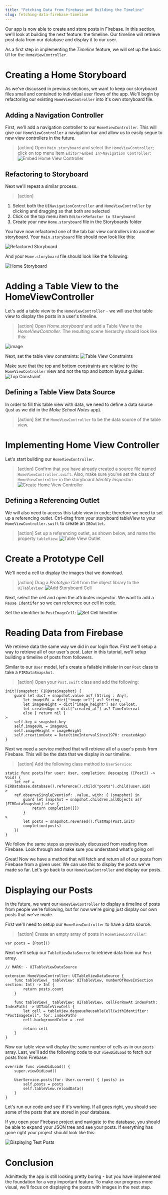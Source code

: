 ```yaml
---
title: "Fetching Data from Firebase and Building the Timeline"
slug: fetching-data-firebase-timeline
---
```


Our app is now able to create and store posts in Firebase. In this section, we'll look at building the next feature: the timeline. Our timeline will retrieve post data from our database and display it to our user.

As a first step in implementing the _Timeline_ feature, we will set up the basic UI for the `HomeViewController`.

# Creating a Home Storyboard

As we've discussed in previous sections, we want to keep our storyboard files small and contained to individual user flows of the app. We'll begin by refactoring our existing `HomeViewController` into it's own storyboard file.

## Adding a Navigation Controller

First, we'll add a navigation controller to our `HomeViewController`. This will give our `HomeViewController` a navigation bar and allow us to easily segue to new view controllers in the future.

> [action]
Open `Main.storyboard` and select the `HomeViewController`; click on top menu item `Editor`>`Embed In`>`Navigation Controller`:
![Embed Home View Controller](assets/nav_controller_home.png)

## Refactoring to Storyboard

Next we'll repeat a similar process.

> [action]
>
1. Select both the `UINavigationController` and `HomeViewController` by clicking and dragging so that both are selected
1. Click on the top menu item `Editor`>`Refactor to Storyboard`
1. Create your new `Home.storyboard` file in the Storyboards folder

You have now refactored one of the tab bar view controllers into another storyboard. Your `Main.storyboard` file should now look like this:

![Refactored Storyboard](assets/refactored_storyboard.png)

And your `Home.storyboard` file should look like the following:

![Home Storyboard](assets/home_storyboard.png)

# Adding a Table View to the HomeViewController

Let's add a table view to the `HomeViewController` - we will use that table view to display the posts in a user's timeline.

> [action]
Open _Home.storyboard_ and add a Table View to the _HomeViewController_. The resulting scene hierarchy should look like this:
>
![image](assets/tableview_hiearchy.png)
>
Next, set the table view constraints:
![Table View Constraints](assets/table_view_constraints.png)
>
Make sure that the top and bottom constraints are relative to the `HomeViewController` view and not the top and bottom layout guides:
![Top Constraint](assets/set_top_constraint.png)

## Defining a Table View Data Source

In order to fill this table view with data, we need to define a data source (just as we did in the _Make School Notes_ app).

> [action]
Set the `HomeViewController` to be the data source of the table view.

# Implementing Home View Controller

Let's start building our `HomeViewController`.

> [action]
Confirm that you have already created a source file named `HomeViewController.swift`. Also, make sure you've set the class of `HomeViewController` in the storyboard _Identity Inspector_:
![Create Home View Controller](assets/confirm_home_vc.png)

## Defining a Referencing Outlet

We will also need to access this table view in code; therefore we need to set up a referencing outlet. Ctrl-drag from your storyboard tableView to your `HomeViewController.swift` to create an `IBOutlet`.

> [action]
Set up a referencing outlet, as shown below, and name the property `tableView`:
![Table View Outlet](assets/add_tableview_outlet.png)

# Create a Prototype Cell

We'll need a cell to display the images that we download.

> [action]
Drag a _Prototype Cell_ from the object library to the `UITableView`:
![Add Storyboard Cell](assets/add_cell.png)
>
Next, select the cell and open the attributes inspector. We want to add a `Reuse Identifer` so we can reference our cell in code.
>
Set the identifier to `PostImageCell`:
![Set Cell Identifier](assets/cell_identifier.png)

# Reading Data from Firebase

We retrieve data the same way we did in our login flow. First we'll setup a way to retrieve all of our user's post. Later in this tutorial, we'll setup building a timeline of posts from followers.

Similar to our `User` model, let's create a failable initialer in our `Post` class to take a `FIRDataSnapshot`.

> [action]
Open your `Post.swift` class and add the following:
>
```
init?(snapshot: FIRDataSnapshot) {
    guard let dict = snapshot.value as? [String : Any],
        let imageURL = dict["image_url"] as? String,
        let imageHeight = dict["image_height"] as? CGFloat,
        let createdAgo = dict["created_at"] as? TimeInterval
        else { return nil }
>
    self.key = snapshot.key
    self.imageURL = imageURL
    self.imageHeight = imageHeight
    self.creationDate = Date(timeIntervalSince1970: createdAgo)
}
```

Next we need a service method that will retrieve all of a user's posts from Firebase. This will be the data that we display in our timeline.

> [action]
Add the following class method to `UserService`:
>
```
static func posts(for user: User, completion: @escaping ([Post]) -> Void) {
    let ref = FIRDatabase.database().reference().child("posts").child(user.uid)
>
    ref.observeSingleEvent(of: .value, with: { (snapshot) in
        guard let snapshot = snapshot.children.allObjects as? [FIRDataSnapshot] else {
            return completion([])
        }
>
        let posts = snapshot.reversed().flatMap(Post.init)
        completion(posts)
    })
}
```

We follow the same steps as previously discussed from reading from Firebase. Look through and make sure you understand what's going on!

Great! Now we have a method that will fetch and return all of our posts from Firebase from a given user. We can use this to display the posts we've made so far. Let's go back to our `HomeViewController` and display our posts.

# Displaying our Posts

In the future, we want our `HomeViewController` to display a timeline of posts from people we're following, but for now we're going just display our own posts that we've made.

First we'll need to setup our `HomeViewController` to have a data source.

> [action]
Create an empty array of posts in `HomeViewController`:
>
```
var posts = [Post]()
```

Next we'll setup our `TableViewDataSource` to retrieve data from our `Post` array.

```
// MARK: - UITableViewDataSource

extension HomeViewController: UITableViewDataSource {
    func tableView(_ tableView: UITableView, numberOfRowsInSection section: Int) -> Int {
        return posts.count
    }

    func tableView(_ tableView: UITableView, cellForRowAt indexPath: IndexPath) -> UITableViewCell {
        let cell = tableView.dequeueReusableCell(withIdentifier: "PostImageCell", for: indexPath)
        cell.backgroundColor = .red

        return cell
    }
}
```

Now our table view will display the same number of cells as in our `posts` array. Last, we'll add the following code to our `viewDidLoad` to fetch our posts from Firebase:

```
override func viewDidLoad() {
    super.viewDidLoad()

    UserService.posts(for: User.current) { (posts) in
        self.posts = posts
        self.tableView.reloadData()
    }
}
```

Let's run our code and see if it's working. If all goes right, you should see some of the posts that are stored in your database.

If you open your Firebase project and navigate to the database, you should be able to expand your JSON tree and see your posts. If everything has gone right your project should look like this:

![Displaying Test Posts](assets/red_post_cells.png)

# Conclusion

Admittedly the app is still looking pretty boring - but you have implemented the foundation for a very important feature. To make our progress more visual, we'll focus on displaying the posts with images in the next step.
